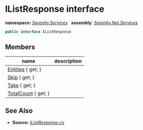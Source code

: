 # IListResponse interface
**namespace:** *[Serenity.Services](../README.md#serenity.services-namespace)*   **assembly**: *[Serenity.Net.Services](../README.md)*

```csharp
public interface IListResponse
```

## Members

| name | description |
| --- | --- |
| [Entities](IListResponse/Entities.md) { get; } |  |
| [Skip](IListResponse/Skip.md) { get; } |  |
| [Take](IListResponse/Take.md) { get; } |  |
| [TotalCount](IListResponse/TotalCount.md) { get; } |  |

## See Also

* **Source:** *[IListResponse.cs](https://github.com/serenity-is/Serenity/blob/master/src/Serenity.Net.Services/Models/IListResponse.cs)*